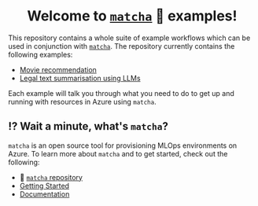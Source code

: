<h1 align="center">
    Welcome to <code><a href="https://mymatcha.ai/">matcha</a></code> &#127861; examples!
</h1>

This repository contains a whole suite of example workflows which can be used in conjunction with [`matcha`](https://mymatcha.ai/). The repository currently contains the following examples:

* [Movie recommendation](recommendation)
* [Legal text summarisation using LLMs](llm)

Each example will talk you through what you need to do to get up and running with resources in Azure using `matcha`.

## &#8265;&#65039; Wait a minute, what's `matcha`?

`matcha` is an open source tool for provisioning MLOps environments on Azure. To learn more about `matcha` and to get started, check out the following:

* &#127861; [`matcha` repository](https://github.com/fuzzylabs/matcha)
* [Getting Started](https://mymatcha.ai/getting-started/)
* [Documentation](https://mymatcha.ai/)
